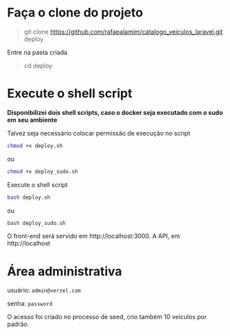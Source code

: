 # Faça o clone do projeto

> git clone https://github.com/rafapalamim/catalogo_veiculos_laravel.git deploy

Entre na pasta criada

> cd deploy

# Execute o shell script

**Disponibilizei dois shell scripts, caso o docker seja executado com o sudo em seu ambiente**

Talvez seja necessário colocar permissão de execução no script

```bash
chmod +x deploy.sh
```

ou

```bash
chmod +x deploy_sudo.sh
```

Execute o shell script

```bash
bash deploy.sh
```

ou

```bash
bash deploy_sudo.sh
```

O front-end será servido em http://localhost:3000. A API, em http://localhost

# Área administrativa

usuário: `admin@verzel.com`

senha: `password`

O acesso foi criado no processo de seed, crio também 10 veículos por padrão.
